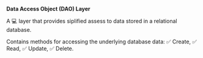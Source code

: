 **Data Access Object (DAO) Layer**

A 💻 layer that provides siplified assess to data stored in a relational database.

Contains methods for accessing the underlying database data:
✅ Create,
✅ Read,
✅ Update,
✅ Delete.
